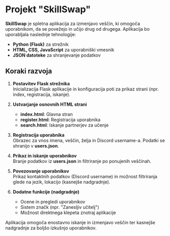 # Projekt "SkillSwap"
 
 **SkillSwap** je spletna aplikacija za izmenjavo veščin, ki omogoča uporabnikom, da se povežejo in učijo drug od drugega. Aplikacija bo uporabljala naslednje tehnologije:
 
 - **Python (Flask)** za strežnik
 - **HTML, CSS, JavaScript** za uporabniški vmesnik
 - **JSON datoteke** za shranjevanje podatkov
 
 ## Koraki razvoja
 
 1. **Postavitev Flask strežnika**  
    Inicializacija Flask aplikacije in konfiguracija poti za prikaz strani (npr. index, registracija, iskanje).
 
 2. **Ustvarjanje osnovnih HTML strani**  
    - **index.html**: Glavna stran
    - **register.html**: Registracija uporabnika
    - **search.html**: Iskanje partnerjev za učenje
 
 3. **Registracija uporabnika**  
    Obrazec za vnos imena, veščin, želja in Discord username-a. Podatki se shranijo v **users.json**.
 
 4. **Prikaz in iskanje uporabnikov**  
    Branje podatkov iz **users.json** in filtriranje po ponujenih veščinah.
 
 5. **Povezovanje uporabnikov**  
    Prikaz kontaktnih podatkov (Discord username) in možnost filtriranja glede na jezik, lokacijo (kasnejše nadgradnje).
 
 6. **Dodatne funkcije (nadgradnje)**  
    - Ocene in pregledi uporabnikov
    - Sistem značk (npr. "Zanesljiv učitelj")
    - Možnost direktnega klepeta znotraj aplikacije
 
 Aplikacija omogoča enostavno iskanje in izmenjavo veščin ter kasnejše nadgradnje za boljšo izkušnjo uporabnikov.
